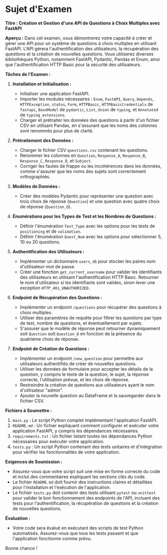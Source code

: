 # Sujet d'Examen

**Titre : Création et Gestion d'une API de Questions à Choix Multiples avec FastAPI**

**Aperçu :**
Dans cet examen, vous démontrerez votre capacité à créer et gérer une API pour un système de questions à choix multiples en utilisant FastAPI. L'API gérera l'authentification des utilisateurs, la récupération des questions et la création de nouvelles questions. Vous utiliserez diverses bibliothèques Python, notamment FastAPI, Pydantic, Pandas et Enum, ainsi que l'authentification HTTP Basic pour la sécurité des utilisateurs.

**Tâches de l'Examen :**

1. **Installation et Initialisation :**
   - Initialiser une application FastAPI.
   - Importer les modules nécessaires : `Enum`, `FastAPI`, `Query`, `Depends`, `HTTPException`, `status`, `Form`, `HTTPBasic`, `HTTPBasicCredentials` de `fastapi`, `BaseModel` de `pydantic`, `List`, `Union` de `typing`, et `Annotated` de `typing_extensions`.
   - Charger et prétraiter les données des questions à partir d'un fichier CSV en utilisant Pandas, en s'assurant que les noms des colonnes sont renommés pour plus de clarté.

2. **Prétraitement des Données :**
   - Charger le fichier CSV `questions.csv` contenant les questions.
   - Renommer les colonnes en `Question`, `Response_A`, `Response_B`, `Response_C`, `Response_D`, et `Subject`.
   - Corriger les fautes de frappe ou les incohérences dans les données, comme s'assurer que les noms des sujets sont correctement orthographiés.

3. **Modèles de Données :**
   - Créer des modèles Pydantic pour représenter une question avec trois choix de réponse (`Question`) et une question avec quatre choix de réponse (`Question_D`).

4. **Énumérations pour les Types de Test et les Nombres de Questions :**
   - Définir l'énumération `Test_Type` avec les options pour les tests de `positioning` et de `validation`.
   - Définir l'énumération `Quest_Num` avec les options pour sélectionner 5, 10 ou 20 questions.

5. **Authentification des Utilisateurs :**
   - Implémenter un dictionnaire `users_db` pour stocker les paires nom d'utilisateur-mot de passe.
   - Créer une fonction `get_current_username` pour valider les identifiants des utilisateurs en utilisant l'authentification HTTP Basic. Retourner le nom d'utilisateur si les identifiants sont valides, sinon lever une exception `HTTP_401_UNAUTHORIZED`.

6. **Endpoint de Récupération des Questions :**
   - Implémenter un endpoint `/questions` pour récupérer des questions à choix multiples.
   - Utiliser des paramètres de requête pour filtrer les questions par type de test, nombre de questions, et éventuellement par sujets.
   - S'assurer que le modèle de réponse peut retourner dynamiquement soit `Question` soit `Question_D` en fonction de la présence du quatrième choix de réponse.

7. **Endpoint de Création de Questions :**
   - Implémenter un endpoint `/new_question` pour permettre aux utilisateurs authentifiés de créer de nouvelles questions.
   - Utiliser les données de formulaire pour accepter les détails de la question, y compris le texte de la question, le sujet, la réponse correcte, l'utilisation prévue, et les choix de réponse.
   - Restreindre la création de questions aux utilisateurs ayant le nom d'utilisateur "admin".
   - Ajouter la nouvelle question au DataFrame et la sauvegarder dans le fichier CSV.

**Fichiers à Soumettre :**

1. `main.py` : Le script Python complet implémentant l'application FastAPI.
2. `README.md` : Un fichier expliquant comment configurer et exécuter votre application FastAPI, y compris les dépendances nécessaires.
3. `requirements.txt` : Un fichier listant toutes les dépendances Python nécessaires pour exécuter votre application.
4. `tests.py` : Un script Python contenant des tests unitaires et d'intégration pour vérifier les fonctionnalités de votre application.

**Exigences de Soumission :**

- Assurez-vous que votre script suit une mise en forme correcte du code et inclut des commentaires expliquant les sections clés du code.
- Le fichier `README.md` doit fournir des instructions claires et détaillées pour l'installation et l'exécution de l'application.
- Le fichier `tests.py` doit contenir des tests utilisant `pytest` ou `unittest` pour valider le bon fonctionnement des endpoints de l'API, incluant des tests pour l'authentification, la récupération de questions et la création de nouvelles questions.

**Évaluation :**
- Votre code sera évalué en exécutant des scripts de test Python automatisés. Assurez-vous que tous les tests passent et que l'application fonctionne comme prévu.

Bonne chance !
